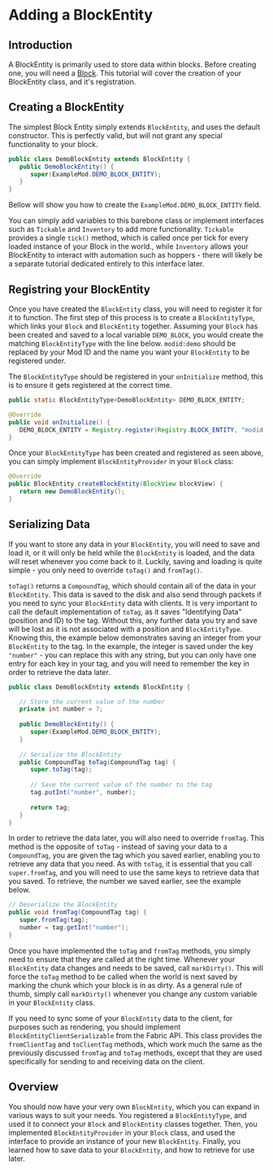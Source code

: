 # Adding a BlockEntity

## Introduction

A BlockEntity is primarily used to store data within blocks. Before
creating one, you will need a [Block](../tutorial/blocks.md). This tutorial
will cover the creation of your BlockEntity class, and it's
registration.

## Creating a BlockEntity

The simplest Block Entity simply extends `BlockEntity`, and uses the
default constructor. This is perfectly valid, but will not grant any
special functionality to your block.

```java
public class DemoBlockEntity extends BlockEntity {
   public DemoBlockEntity() {
      super(ExampleMod.DEMO_BLOCK_ENTITY);
   }
}
```

Bellow will show you how to create the `ExampleMod.DEMO_BLOCK_ENTITY`
field.

You can simply add variables to this barebone class or implement
interfaces such as `Tickable` and `Inventory` to add more functionality.
`Tickable` provides a single `tick()` method, which is called once per
tick for every loaded instance of your Block in the world., while
`Inventory` allows your BlockEntity to interact with automation such as
hoppers - there will likely be a separate tutorial dedicated entirely to
this interface later.

## Registring your BlockEntity

Once you have created the `BlockEntity` class, you will need to register
it for it to function. The first step of this process is to create a
`BlockEntityType`, which links your `Block` and `BlockEntity` together.
Assuming your `Block` has been created and saved to a local variable
`DEMO_BLOCK`, you would create the matching `BlockEntityType` with the
line below. `modid:demo` should be replaced by your Mod ID and the name
you want your `BlockEntity` to be registered under.

The `BlockEntityType` should be registered in your `onInitialize`
method, this is to ensure it gets registered at the correct time.

```java
public static BlockEntityType<DemoBlockEntity> DEMO_BLOCK_ENTITY;

@Override
public void onInitialize() {
   DEMO_BLOCK_ENTITY = Registry.register(Registry.BLOCK_ENTITY, "modid:demo", BlockEntityType.Builder.create(DemoBlockEntity::new, DEMO_BLOCK).build(null));
}
```

Once your `BlockEntityType` has been created and registered as seen
above, you can simply implement `BlockEntityProvider` in your `Block`
class:

```java
@Override
public BlockEntity createBlockEntity(BlockView blockView) {
   return new DemoBlockEntity();
}
```

## Serializing Data

If you want to store any data in your `BlockEntity`, you will need to
save and load it, or it will only be held while the `BlockEntity` is
loaded, and the data will reset whenever you come back to it. Luckily,
saving and loading is quite simple - you only need to override `toTag()`
and `fromTag()`.

`toTag()` returns a `CompoundTag`, which should contain all of the data
in your `BlockEntity`. This data is saved to the disk and also send
through packets if you need to sync your `BlockEntity` data with
clients. It is very important to call the default implementation of
`toTag`, as it saves "Identifying Data" (position and ID) to the tag.
Without this, any further data you try and save will be lost as it is
not associated with a position and `BlockEntityType`. Knowing this, the
example below demonstrates saving an integer from your `BlockEntity` to
the tag. In the example, the integer is saved under the key `"number"` -
you can replace this with any string, but you can only have one entry
for each key in your tag, and you will need to remember the key in order
to retrieve the data later.

```java
public class DemoBlockEntity extends BlockEntity {

   // Store the current value of the number
   private int number = 7;
   
   public DemoBlockEntity() {
      super(ExampleMod.DEMO_BLOCK_ENTITY);
   }
   
   // Serialize the BlockEntity
   public CompoundTag toTag(CompoundTag tag) {
      super.toTag(tag);
      
      // Save the current value of the number to the tag
      tag.putInt("number", number);
      
      return tag;
   }
}
```

In order to retrieve the data later, you will also need to override
`fromTag`. This method is the opposite of `toTag` - instead of saving
your data to a `CompoundTag`, you are given the tag which you saved
earlier, enabling you to retrieve any data that you need. As with
`toTag`, it is essential that you call `super.fromTag`, and you will
need to use the same keys to retrieve data that you saved. To retrieve,
the number we saved earlier, see the example below.

```java
// Deserialize the BlockEntity
public void fromTag(CompoundTag tag) {
   super.fromTag(tag);
   number = tag.getInt("number");
}
```

Once you have implemented the `toTag` and `fromTag` methods, you simply
need to ensure that they are called at the right time. Whenever your
`BlockEntity` data changes and needs to be saved, call `markDirty()`.
This will force the `toTag` method to be called when the world is next
saved by marking the chunk which your block is in as dirty. As a general
rule of thumb, simply call `markDirty()` whenever you change any custom
variable in your `BlockEntity` class.

If you need to sync some of your `BlockEntity` data to the client, for
purposes such as rendering, you should implement
`BlockEntityClientSerializable` from the Fabric API. This class provides
the `fromClientTag` and `toClientTag` methods, which work much the same
as the previously discussed `fromTag` and `toTag` methods, except that
they are used specifically for sending to and receiving data on the
client.

## Overview

You should now have your very own `BlockEntity`, which you can expand in
various ways to suit your needs. You registered a `BlockEntityType`, and
used it to connect your `Block` and `BlockEntity` classes together.
Then, you implemented `BlockEntityProvider` in your `Block` class, and
used the interface to provide an instance of your new `BlockEntity`.
Finally, you learned how to save data to your `BlockEntity`, and how to
retrieve for use later.
